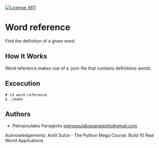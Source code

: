 [![License: MIT](https://img.shields.io/badge/License-MIT-yellow.svg)](https://opensource.org/licenses/MIT)
# Word reference 
Find the definition of a given word.

## How It Works
Word reference makes use of a .json file that contains definitions words. 

## Excecution
```
# cd word-reference
$ ./make
```

## Authors
* Petropoulakis Panagiotis petropoulakispanagiotis@gmail.com <br />

Acknowledgements: Ardit Sulce - The Python Mega Course: Build 10 Real World Applications
